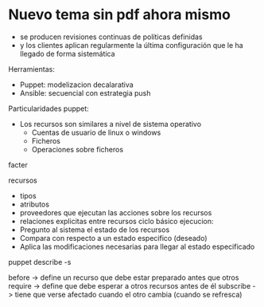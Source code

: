 # Nuevo tema sin pdf ahora mismo

- se producen revisiones continuas de políticas definidas
- y los clientes aplican regularmente la última configuración que le ha llegado de forma sistemática

Herramientas:
- Puppet: modelizacion decalarativa
- Ansible: secuencial con estrategia push

Particularidades puppet:
- Los recursos son similares a nivel de sistema operativo
	- Cuentas de usuario de linux o windows
	- Ficheros
	- Operaciones sobre ficheros

facter

recursos 
- tipos
- atributos
- proveedores que ejecutan las acciones sobre los recursos
- relaciones explicitas entre recursos
ciclo básico ejecucion:
- Pregunto al sistema el estado de los recursos
- Compara con respecto a un estado especifico (deseado)
- Aplica las modificaciones necesarias para llegar al estado especificado

puppet describe -s

before -> define un recurso que debe estar preparado antes que otros
require -> define que debe esperar a otros recursos antes de él
subscribe -> tiene que verse afectado cuando el otro cambia (cuando se refresca)

